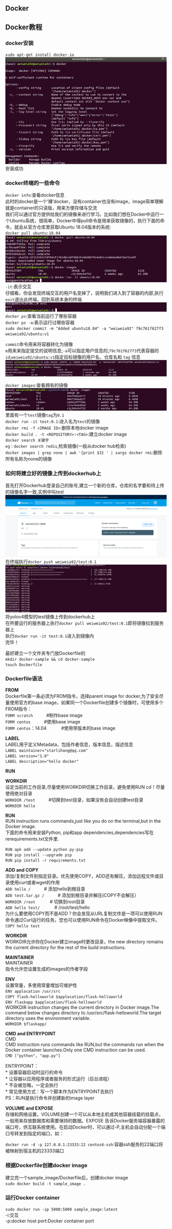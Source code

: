 ## Docker  

## Docker教程  

### docker安装  
`sudo apt-get install docker.io`  
![](https://github.com/weiweia92/pictures/blob/master/Screenshot%20from%202020-07-01%2009-42-41.png)  
安装成功  
### docker终端的一些命令  

`docker info`:查看docker信息  
此时的docker是一个‘裸’docker，没有container也没有image，image简单理解就是container的只读版，用来方便存储与交流  
我们可以通过官方提供给我们的镜像来进行学习。比如我们想在Docker中运行一个Ubuntu系统，很简单，Docker中得pull命令是用来获取镜像的，执行下面的命令，就会从官方仓库里获取Ubuntu 18.04版本的系统:  
`docker pull ubuntu:18.04`  
![](https://github.com/weiweia92/pictures/blob/master/Screenshot%20from%202020-07-01%2009-43-02.png)
`-it`:表示交互  
仔细看，你会发现终端交互的用户名变掉了，说明我们进入到了容器的内部,执行`exit`退出此终端，回到系统本身的终端  
![](https://github.com/weiweia92/pictures/blob/master/Screenshot%20from%202020-07-01%2009-43-23.png)
`docker ps`:查看当前运行了哪些容器  
`docker ps -a`:表示运行过哪些容器  
`sudo docker commit -m "Added ubuntu18.04" -a "weiweia92" 79c761f627f3 weiweia92/ubuntu:v1`  

`commit`命令用来将容器转化为镜像  
`m`用来来指定提交的说明信息;`-a`可以指定用户信息的;`79c761f627f3`代表容器的`id`;`weiweia92/ubuntu:v1`指定目标镜像的用户名、仓库名和 `tag` 信息  
![](https://github.com/weiweia92/pictures/blob/master/Screenshot%20from%202020-07-01%2009-44-00.png)

`docker images`:查看拥有的镜像  
![](https://github.com/weiweia92/pictures/blob/master/Screenshot%20from%202020-07-01%2009-44-12.png)  
里面有一个`test`镜像`tag`为`0.1`  
`docker run -it test:0.1`:进入名为`test`的镜像  
`docker rmi -f <IMAGE ID>`:删除本地docker image  
`docker build . -t <REPOSITORY>:<TAG>`:建立docker image  
`docker search 关键字`  
`eg：docker search redis`,检索镜像(一般从docker hub检索)  
`docker images | grep none | awk '{print $3} ' | xargs docker rmi`:删除所有名称为none的镜像  

### 如何将建立好的镜像上传到dockerhub上  
首先打开Dockerhub登录自己的账号,建立一个新的仓库，仓库的名字要和待上传的镜像名字一致,实例中叫test  
![](https://github.com/weiweia92/pictures/blob/master/Screenshot%20from%202020-07-01%2009-44-23.png)
在终端执行`docker push weiweia92/test:0.1`  
![](https://github.com/weiweia92/pictures/blob/master/Screenshot%20from%202020-07-01%2009-44-32.png)
将yolov4模型的test镜像上传到dockerhub上  
在所要运行的服务器上执行`docker pull weiweia92/test:0.1`即将镜像拉到服务器上  
执行`docker run -it test:0.1`进入到镜像内  
完毕！
  




最好建立一个文件夹专门放Dockerfile的  
`mkdir docker-sample && cd docker-sample`  
`touch Dockerfile`
  
### Dockerfile语法  

**FROM**   
Dockerfile第一条必须为FROM指令，选择parent image for docker,为了安全尽量使用官方的base image，如果同一个Dockerfile创建多个镜像时，可使用多个FROM指令：  
`FORM scratch`&emsp;&emsp;&emsp;#制作base image    
`FORM centos`&emsp;&emsp;&emsp;#使用base image    
`FORM centos`：14.04 &emsp;&emsp;&emsp;#使用带版本的base image  
  
**LABEL**  
LABEL用于定义Metadata，包括作者信息，版本信息，描述信息  
`LABEL maintainer="starlihang@qq.com"`     
`LABEL version="1.0"`  
`LABEL description="hello docker"`  

**RUN**   

**WORKDIR**  
设定当前的工作目录,尽量使用WORKDIR切换工作目录，避免使用RUN cd！尽量使用绝对目录  
`WORKDIR /test`&emsp;&emsp;&emsp;#切换到test目录，如果没有会自动创建test目录  
`WORKDIR hello`    

**RUN**  
RUN instruction runs commands,just like you do on the terminal,but in the Docker image.  
下面的命令用来安装Python, pip和app dependencies,dependencies写在rerequirements.txt文件里.  

`RUN apk add --update python py-pip`  
`RUN pip install --upgrade pip`  
`RUN pip install -r requirements.txt`    

**ADD and COPY**  
添加/复制文件到指定目录。优先使用COPY，ADD还有解压，添加远程文件或目录使用curl或者wget的作用    
`ADD hello /`&emsp;&emsp;&emsp;# 添加hello到根目录  
`ADD test.tar.gz /`&emsp;&emsp;&emsp;# 添加到根目录并解压(COPY不会解压）  
`WORKDIR /root` &emsp;&emsp;&emsp;# 切换到root目录  
`ADD hello test/` &emsp;&emsp;&emsp;# /root/test/hello  
为什么要使用COPY而不是ADD？你会发现从URL复制文件是一项可以使用RUN命令通过Curl运行的任务。您也可以使用RUN命令在Docker映像中提取文件。  
`COPY hello test`    

**WORKDIR**  
WORKDIR允许你在Docker建立image时更改目录，the new directory remains the current directory for the rest of the build instructions.

**MAINTAINER**  
MAINTAINER <name>  
指令允许您设置生成的images的作者字段  

**ENV**  
设置常量，多使用常量增加可维护性  
`ENV applocation /usr/src `  
`COPY flask-helloworld $applocation/flask-helloworld`  
`ENV flaskapp $applocation/flask-helloworld`  
WORKDIR instruction changes the current directory in Docker image.The command below changes directory to /usr/src/flask-helloworld.The target directory uses the environment variable.  
`WORKDIR $flaskapp/`  

**CMD and ENTRYPOINT**  
CMD  
CMD instruction runs commands like RUN,but the commands run when the Docker container launches.Only one CMD instruction can be used.  
`CMD ["python", "app.py"]`  

ENTRYPOINT：  
    * 设置容器启动时运行的命令  
    * 让容器以应用程序或者服务的形式运行（后台进程）  
    * 不会被忽略，一定会执行  
    * 常见使用方式：写一个脚本作为ENTRYPOINT去执行  
PS：RUN是执行命令并创建新的image layer  

**VOLUME and EXPOSE**  
存储和网络设置，VOLUME创建一个可以从本地主机或其他容器挂载的挂载点，一般用来存放数据库和需要保持的数据。EXPOSE 告诉Docker服务端容器暴露的端口号，供互联系统使用。在启动Docker时，可以通过-P,主机会自动分配一个端口号转发到指定的端口，如：

`docker run -d -p 127.0.0.1:23333:22 centos6-ssh`:容器ssh服务的22端口将被映射到宿主机的23333端口  

### 根据Dockerfile创建docker image  
建立完一个sample_image/Dockerfile后，创建docker image  
`sudo docker build -t sample_image .`  

### 运行Docker container   
`sudo docker run -ip 5000:5000 sample_image:latest`  
-i:交互  
-p:docker host port:Docker container port  

